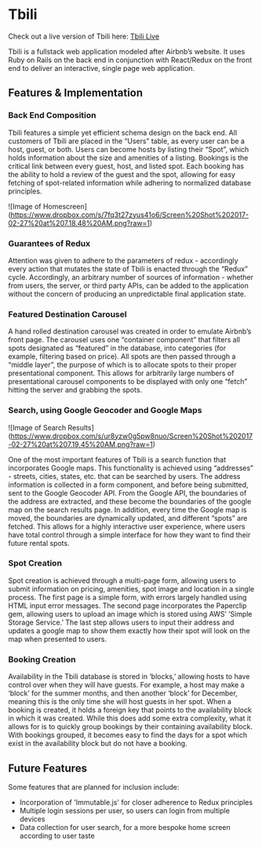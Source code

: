 # Tbili

Check out a live version of Tbili here:
[Tbili Live][tbili]

[tbili]: http://www.tbili.co/#/

 Tbili is a fullstack web application modeled after Airbnb’s website.
 It uses Ruby on Rails on the back end in conjunction with React/Redux
 on the front end to deliver an interactive,
 single page web application.

## Features & Implementation

### Back End Composition

Tbili features a simple yet efficient schema design on the back end.
All customers of Tbili are placed in the “Users” table, as every user can be a host,
guest, or both.  Users can become hosts by listing their “Spot”, which holds
information about the size and amenities of a listing.  Bookings is the critical
link between every guest, host, and listed spot.  Each booking has the ability to
hold a review of the guest and the spot, allowing for easy fetching of spot-related
information while adhering to normalized database principles.

![Image of Homescreen]
(https://www.dropbox.com/s/7fq3t27zyus41o6/Screen%20Shot%202017-02-27%20at%207.18.48%20AM.png?raw=1)

### Guarantees of Redux

Attention was given to adhere to the parameters of redux - accordingly every
action that mutates the state of Tbili is enacted through the “Redux” cycle.
 Accordingly, an arbitrary number of sources of information - whether from
 users, the server, or third party APIs, can be added to the application
 without the concern of producing an unpredictable final application state.


### Featured Destination Carousel

A hand rolled destination carousel was created in order to emulate Airbnb’s
 front page.  The carousel uses one “container component” that filters all
 spots designated as “featured” in the database, into categories (for example,
 filtering based on price).  All spots are then passed through a “middle layer”,
 the purpose of which is to allocate spots to their proper presentational
 component.  This allows for arbitrarily large numbers of presentational
 carousel components to be displayed with only one “fetch” hitting the server and
 grabbing the spots.

### Search, using Google Geocoder and Google Maps

![Image of Search Results]
(https://www.dropbox.com/s/ur8yzw0g5pw8nuo/Screen%20Shot%202017-02-27%20at%207.19.45%20AM.png?raw=1)

One of the most important features of Tbili is a search function that incorporates
 Google maps.  This functionality is achieved using “addresses” - streets, cities,
 states, etc. that can be searched by users.  The address information is
 collected in a form component, and before being submitted, sent to the Google
 Geocoder API.  From the Google API, the boundaries of the address are extracted,
 and these become the boundaries of the google map on the search results page.
 In addition, every time the Google map is moved, the boundaries are dynamically updated,
 and different “spots” are fetched.  This allows for a highly interactive user experience,
 where users have total control through a simple interface for how they want
 to find their future rental spots.

### Spot Creation

Spot creation is achieved through a multi-page form, allowing users to
 submit information on pricing, amenities, spot image and location in a
 single process.  The first page is a simple form, with errors largely
 handled using HTML input error messages.  The second page incorporates
 the Paperclip gem, allowing users to upload an image which is stored using
 AWS’ ‘Simple Storage Service.’  The last step allows users to input their
 address and updates a google map to show them exactly how their spot will
 look on the map when presented to users.

### Booking Creation

Availability in the Tbili database is stored in ‘blocks,’ allowing hosts
 to have control over when they will have guests.  For example, a host may
 make a ‘block’ for the summer months, and then another ‘block’ for
 December, meaning this is the only time she will host guests in her spot.
 When a booking is created, it holds a foreign key that points to the
 availability block in which it was created.  While this does add some
 extra complexity, what it allows for is to quickly group bookings by their
 containing availability block.  With bookings grouped, it becomes easy
 to find the days for a spot which exist in the availability block but
 do not have a booking.

## Future Features

Some features that are planned for inclusion include:

 * Incorporation of 'Immutable.js' for closer adherence to Redux principles
 * Multiple login sessions per user, so users can login from multiple devices
 * Data collection for user search, for a more bespoke home screen according to user taste
